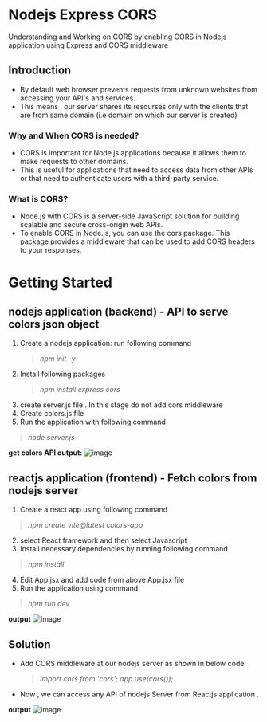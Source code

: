 # Nodejs Express CORS
Understanding and Working on CORS by enabling CORS in Nodejs application using Express and CORS middleware

## Introduction 
- By default web browser prevents requests from unknown websites from accessing your API's and services.
- This means , our server shares its resourses only with the clients that are from same domain (i.e domain on which our server is created)
### Why and When CORS is needed?
 - CORS is important for Node.js applications because it allows them to make requests to other domains.
 - This is useful for applications that need to access data from other APIs or that need to authenticate users with a third-party service.
### What is CORS?
- Node.js with CORS is a server-side JavaScript solution for building scalable and secure cross-origin web APIs.
- To enable CORS in Node.js, you can use the cors package. This package provides a middleware that can be used to add CORS headers to your responses.

# Getting Started 
## nodejs application (backend) - API to serve colors json object 
1. Create a nodejs application: run following command
    > _npm init -y_
2. Install following packages
    > _npm install express cors_
3. create server.js file . In this stage do not add cors middleware 
4. Create colors.js file 
5. Run the application with following command
  > _node server.js_

**get colors API output:**
![image](https://github.com/Nagamma06/Nodejs_Express_CORS/assets/64766095/3564ff69-53f2-4dfd-ac19-fef8c31e38b1)

## reactjs application (frontend) - Fetch colors from nodejs server
1. Create a react app using following command
 > _npm create vite@latest colors-app_
2. select React framework and then select Javascript
3. Install necessary dependencies by running following command
 > _npm install_
4. Edit App.jsx and add code from above App.jsx file 
5. Run the application using command
 > _npm run dev_

**output**
![image](https://github.com/Nagamma06/Nodejs_Express_CORS/assets/64766095/0f03dd1c-79aa-4c96-8d04-03c8e551b1dc)


## Solution 
- Add CORS middleware at our nodejs server as shown in below code
  > _import cors from 'cors';_
  > _app.use(cors());_
- Now , we can access any API of nodejs Server from Reactjs application .

**output**
![image](https://github.com/Nagamma06/Nodejs_Express_CORS/assets/64766095/6d555c43-ef16-4c42-b12d-fa346911431f)







